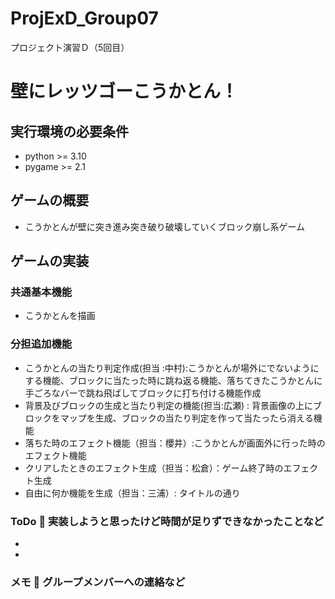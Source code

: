 # ProjExD_Group07
プロジェクト演習Ｄ（5回目）
# 壁にレッツゴーこうかとん！
## 実行環境の必要条件
* python >= 3.10
* pygame >= 2.1
## ゲームの概要
* こうかとんが壁に突き進み突き破り破壊していくブロック崩し系ゲーム
## ゲームの実装
### 共通基本機能
* こうかとんを描画
### 分担追加機能
* こうかとんの当たり判定作成(担当 :中村):こうかとんが場外にでないようにする機能、ブロックに当たった時に跳ね返る機能、落ちてきたこうかとんに手ごろなバーで跳ね飛ばしてブロックに打ち付ける機能作成
* 背景及びブロックの生成と当たり判定の機能(担当:広瀬) : 背景画像の上にブロックをマップを生成、ブロックの当たり判定を作って当たったら消える機能
* 落ちた時のエフェクト機能（担当：櫻井）:こうかとんが画面外に行った時のエフェクト機能
* クリアしたときのエフェクト生成（担当：松倉）：ゲーム終了時のエフェクト生成
* 自由に何か機能を生成（担当：三浦）: タイトルの通り
### ToDo  実装しようと思ったけど時間が足りずできなかったことなど
- 
- 
### メモ  グループメンバーへの連絡など
